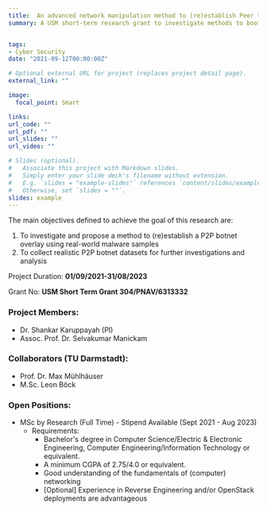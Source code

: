 ```yaml
---
title:  An advanced network manipulation method to (re)establish Peer to Peer botnet overlays within isolated Internet emulation testbeds
summary: A USM short-term research grant to investigate methods to bootstrap real-life P2P botnets in an isolated testbed for further analysis. 


tags:
- Cyber Security
date: "2021-09-12T00:00:00Z"

# Optional external URL for project (replaces project detail page).
external_link: ""

image:
  focal_point: Smart

links:
url_code: ""
url_pdf: ""
url_slides: ""
url_video: ""

# Slides (optional).
#   Associate this project with Markdown slides.
#   Simply enter your slide deck's filename without extension.
#   E.g. `slides = "example-slides"` references `content/slides/example-slides.md`.
#   Otherwise, set `slides = ""`.
slides: example
---
```


The main objectives defined to achieve the goal of this research are:
1. To investigate and propose a method to (re)establish a P2P botnet overlay using real-world malware samples
2. To collect realistic P2P botnet datasets for further investigations and analysis
 
Project Duration: **01/09/2021-31/08/2023**
 
Grant No: **USM Short Term Grant 304/PNAV/6313332**
 
### Project Members:
 - Dr. Shankar Karuppayah (PI)
 - Assoc. Prof. Dr. Selvakumar Manickam
### Collaborators (TU Darmstadt):
 - Prof. Dr. Max Mühlhäuser
 - M.Sc. Leon Böck

### Open Positions:
- MSc by Research (Full Time) - Stipend Available (Sept 2021 - Aug 2023)
  - Requirements:
    - Bachelor's degree in Computer Science/Electric & Electronic Engineering, Computer Engineering/Information Technology or equivalent. 
    - A minimum CGPA of 2.75/4.0 or equivalent.
    - Good understanding of the fundamentals of (computer) networking
    - \[Optional\] Experience in Reverse Engineering and/or OpenStack deployments are advantageous 

